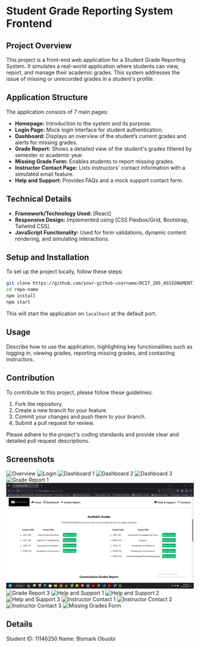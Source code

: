 # Student Grade Reporting System Frontend

## Project Overview

This project is a front-end web application for a Student Grade Reporting System. It simulates a real-world application where students can view, report, and manage their academic grades. This system addresses the issue of missing or unrecorded grades in a student's profile.

## Application Structure

The application consists of 7 main pages:

- **Homepage:** Introduction to the system and its purpose.
- **Login Page:** Mock login interface for student authentication.
- **Dashboard:** Displays an overview of the student’s current grades and alerts for missing grades.
- **Grade Report:** Shows a detailed view of the student's grades filtered by semester or academic year.
- **Missing Grade Form:** Enables students to report missing grades.
- **Instructor Contact Page:** Lists instructors' contact information with a simulated email feature.
- **Help and Support:** Provides FAQs and a mock support contact form.

## Technical Details

- **Framework/Technology Used:** [React]
- **Responsive Design:** Implemented using [CSS Flexbox/Grid, Bootstrap, Tailwind CSS].
- **JavaScript Functionality:** Used for form validations, dynamic content rendering, and simulating interactions.

## Setup and Installation

To set up the project locally, follow these steps:

```bash
git clone https://github.com/your-github-username/DCIT_205_ASSIGNGMENT1.git
cd repo-name
npm install
npm start
```

This will start the application on `localhost` at the default port.

## Usage

Describe how to use the application, highlighting key functionalities such as logging in, viewing grades, reporting missing grades, and contacting instructors.

## Contribution

To contribute to this project, please follow these guidelines:

1. Fork the repository.
2. Create a new branch for your feature.
3. Commit your changes and push them to your branch.
4. Submit a pull request for review.

Please adhere to the project's coding standards and provide clear and detailed pull request descriptions.

## Screenshots
![Overview](Screenshots/Screenshot175.png)
![Login](Screenshots/Screenshot176.png)
![Dashboard 1](Screenshots/Screenshot177.png)
![Dashboard 2](Screenshots/Screenshot178.png)
![Dashboard 3](Screenshots/Screenshot179.png)
![Grade Report 1](Screenshots/Screenshot180.png)
![Grade Report 2](missing-grade-reporting-system/Screenshots/Screenshot181.png)
![Grade Report 3](Screenshots/Screenshot182.png)
![Help and Support 1](Screenshots/Screenshot183.png)
![Help and Support 2](Screenshots/Screenshot184.png)
![Help and Support 3](Screenshots/Screenshot185.png)
![Instructor Contact 1](Screenshots/Screenshot186.png)
![Instructor Contact 2](Screenshots/Screenshot187.png)
![Instructor Contact 3](Screenshots/Screenshot188.png)
![Missing Grades Form](Screenshots/Screenshot189.png)



## Details
Student ID: 11146250
Name: Bismark Obuobi
